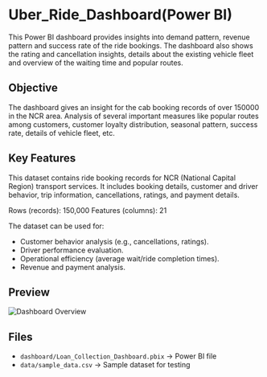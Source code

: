 # Uber_Ride_Dashboard(Power BI)
This Power BI dashboard provides insights into demand pattern, revenue pattern and success rate of the ride bookings. The dashboard also shows the rating and cancellation insights, details about the existing vehicle fleet and overview of the waiting time and  popular routes.

## Objective
The dashboard gives an insight for the cab booking records of over 150000 in the NCR area. Analysis of several important measures like popular routes among customers, customer loyalty distribution, seasonal pattern, success rate, details of vehicle fleet, etc. 

## Key Features
This dataset contains ride booking records for NCR (National Capital Region) transport services. It includes booking details, customer and driver behavior, trip information, cancellations, ratings, and payment details.

Rows (records): 150,000
Features (columns): 21

The dataset can be used for:
- Customer behavior analysis (e.g., cancellations, ratings).
- Driver performance evaluation.
- Operational efficiency (average wait/ride completion times).
- Revenue and payment analysis.

## Preview
![Dashboard Overview](images/dashboard_overview.png)

## Files
- `dashboard/Loan_Collection_Dashboard.pbix` → Power BI file
- `data/sample_data.csv` → Sample dataset for testing
